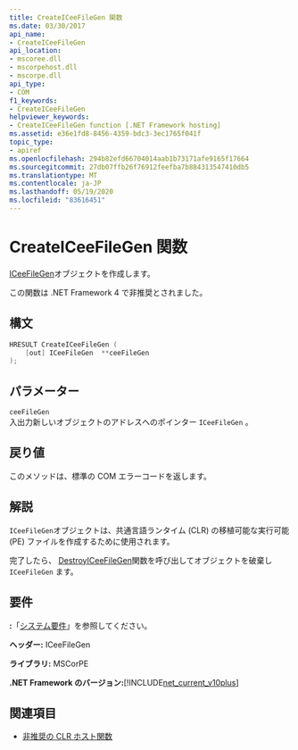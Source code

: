 ```yaml
---
title: CreateICeeFileGen 関数
ms.date: 03/30/2017
api_name:
- CreateICeeFileGen
api_location:
- mscoree.dll
- mscorpehost.dll
- mscorpe.dll
api_type:
- COM
f1_keywords:
- CreateICeeFileGen
helpviewer_keywords:
- CreateICeeFileGen function [.NET Framework hosting]
ms.assetid: e36e1fd8-8456-4359-bdc3-3ec1765f041f
topic_type:
- apiref
ms.openlocfilehash: 294b82efd66704014aab1b73171afe9165f17664
ms.sourcegitcommit: 27db07ffb26f76912feefba7b884313547410db5
ms.translationtype: MT
ms.contentlocale: ja-JP
ms.lasthandoff: 05/19/2020
ms.locfileid: "83616451"
---
```

# <a name="createiceefilegen-function"></a>CreateICeeFileGen 関数
[ICeeFileGen](iceefilegen-class.md)オブジェクトを作成します。  
  
 この関数は .NET Framework 4 で非推奨とされました。  
  
## <a name="syntax"></a>構文  
  
```cpp  
HRESULT CreateICeeFileGen (  
    [out] ICeeFileGen  **ceeFileGen  
);  
```  
  
## <a name="parameters"></a>パラメーター  
 `ceeFileGen`  
 入出力新しいオブジェクトのアドレスへのポインター `ICeeFileGen` 。  
  
## <a name="return-value"></a>戻り値  
 このメソッドは、標準の COM エラーコードを返します。  
  
## <a name="remarks"></a>解説  
 `ICeeFileGen`オブジェクトは、共通言語ランタイム (CLR) の移植可能な実行可能 (PE) ファイルを作成するために使用されます。  
  
 完了したら、 [DestroyICeeFileGen](destroyiceefilegen-function.md)関数を呼び出してオブジェクトを破棄し `ICeeFileGen` ます。  
  
## <a name="requirements"></a>要件  
 **:**「[システム要件](../../get-started/system-requirements.md)」を参照してください。  
  
 **ヘッダー:** ICeeFileGen  
  
 **ライブラリ:** MSCorPE  
  
 **.NET Framework のバージョン:**[!INCLUDE[net_current_v10plus](../../../../includes/net-current-v10plus-md.md)]  
  
## <a name="see-also"></a>関連項目

- [非推奨の CLR ホスト関数](deprecated-clr-hosting-functions.md)
